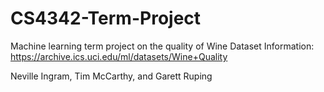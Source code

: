 # CS4342-Term-Project

Machine learning term project on the quality of Wine
Dataset Information:
https://archive.ics.uci.edu/ml/datasets/Wine+Quality

Neville Ingram, Tim McCarthy, and Garett Ruping
